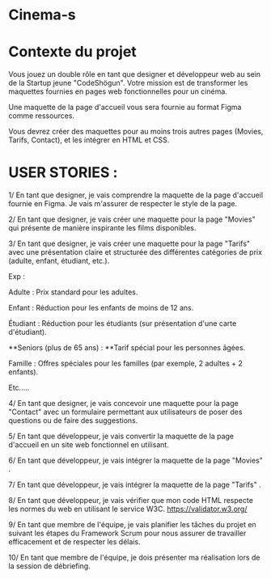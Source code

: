 # Cinema-s

# Contexte du projet
Vous jouez un double rôle en tant que designer et développeur web au sein de la Startup jeune "CodeShögun". Votre mission est de transformer les maquettes fournies en pages web fonctionnelles pour un cinéma.

Une maquette de la page d'accueil vous sera fournie au format Figma comme ressources.

Vous devrez créer des maquettes pour au moins trois autres pages (Movies, Tarifs, Contact), et les intégrer en HTML et CSS.

# USER STORIES :

1/ En tant que designer, je vais comprendre la maquette de la page d'accueil fournie en Figma. Je vais m'assurer de respecter le style de la page.

2/ En tant que designer, je vais créer une maquette pour la page "Movies" qui présente de manière inspirante les films disponibles.

3/ En tant que designer, je vais créer une maquette pour la page "Tarifs" avec une présentation claire et structurée des différentes catégories de prix (adulte, enfant, étudiant, etc.).

  Exp :
      
  Adulte : Prix standard pour les adultes.
      
  Enfant : Réduction pour les enfants de moins de 12 ans.
      
  Étudiant : Réduction pour les étudiants (sur présentation d'une carte d'étudiant).
 
  **Seniors (plus de 65 ans) : **Tarif spécial pour les personnes âgées.
      
  Famille : Offres spéciales pour les familles (par exemple, 2 adultes + 2 enfants).
      
  Etc.....
      
4/ En tant que designer, je vais concevoir une maquette pour la page "Contact" avec un formulaire permettant aux utilisateurs de poser des questions ou de faire des suggestions.

5/ En tant que développeur, je vais convertir la maquette de la page d'accueil en un site web fonctionnel en utilisant.

6/ En tant que développeur, je vais intégrer la maquette de la page "Movies" .

7/ En tant que développeur, je vais intégrer la maquette de la page "Tarifs" .

8/ En tant que développeur, je vais vérifier que mon code HTML respecte les normes du web en utilisant le service W3C. https://validator.w3.org/

9/ En tant que membre de l'équipe, je vais planifier les tâches du projet en suivant les étapes du Framework Scrum pour nous assurer de travailler efficacement et de respecter les délais.

10/ En tant que membre de l'équipe, je dois présenter ma réalisation lors de la session de débriefing.

